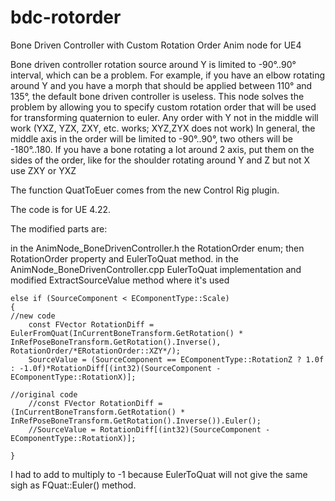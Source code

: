 # bdc-rotorder
Bone Driven Controller with Custom Rotation Order Anim node for UE4

Bone driven controller rotation source around Y is limited to -90°..90° interval, which can be a problem.
For example, if you have an elbow rotating around Y and you have a morph that should be applied between 110° and 135°, the default bone driven controller is useless. 
This node solves the problem by allowing you to specify custom rotation order that will be used for transforming quaternion to euler.
Any order with Y not in the middle will work (YXZ, YZX, ZXY, etc. works; XYZ,ZYX does not work)
In general, the middle axis in the order will be limited to -90°..90°, two others will be -180°..180.
If you have a bone rotating a lot around 2 axis, put them on the sides of the order, like for the shoulder rotating around Y and Z but not X use ZXY or YXZ

The function QuatToEuer comes from the new Control Rig plugin.

The code is for UE 4.22. 

The modified parts are:

in the AnimNode_BoneDrivenController.h the RotationOrder enum; then RotationOrder property and EulerToQuat method.
in the AnimNode_BoneDrivenController.cpp EulerToQuat implementation and modified ExtractSourceValue method where it's used

	else if (SourceComponent < EComponentType::Scale)
	{
    //new code
		const FVector RotationDiff = EulerFromQuat(InCurrentBoneTransform.GetRotation() * InRefPoseBoneTransform.GetRotation().Inverse(), RotationOrder/*ERotationOrder::XZY*/);
		SourceValue = (SourceComponent == EComponentType::RotationZ ? 1.0f : -1.0f)*RotationDiff[(int32)(SourceComponent - EComponentType::RotationX)];

    //original code
		//const FVector RotationDiff = (InCurrentBoneTransform.GetRotation() * InRefPoseBoneTransform.GetRotation().Inverse()).Euler();
		//SourceValue = RotationDiff[(int32)(SourceComponent - EComponentType::RotationX)];

	}
  
  
  I had to add to multiply to -1 because EulerToQuat will not give the same sigh as FQuat::Euler() method.
